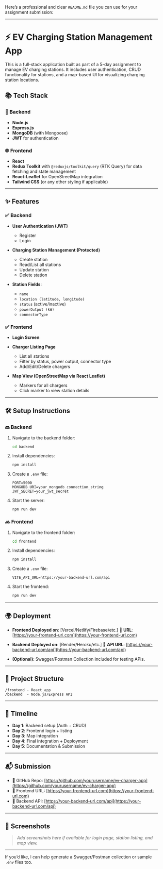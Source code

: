 Here’s a professional and clear `README.md` file you can use for your assignment submission:

---

# ⚡ EV Charging Station Management App

This is a full-stack application built as part of a 5-day assignment to manage EV charging stations. It includes user authentication, CRUD functionality for stations, and a map-based UI for visualizing charging station locations.

## 📚 Tech Stack

### 🚀 Backend

* **Node.js**
* **Express.js**
* **MongoDB** (with Mongoose)
* **JWT** for authentication

### 🌐 Frontend

* **React**
* **Redux Toolkit** with `@reduxjs/toolkit/query` (RTK Query) for data fetching and state management
* **React-Leaflet** for OpenStreetMap integration
* **Tailwind CSS** (or any other styling if applicable)

---

## ✨ Features

### ✅ Backend

* **User Authentication (JWT)**

  * Register
  * Login
* **Charging Station Management (Protected)**

  * Create station
  * Read/List all stations
  * Update station
  * Delete station
* **Station Fields**:

  * `name`
  * `location (latitude, longitude)`
  * `status` (active/inactive)
  * `powerOutput (kW)`
  * `connectorType`

### ✅ Frontend

* **Login Screen**
* **Charger Listing Page**

  * List all stations
  * Filter by status, power output, connector type
  * Add/Edit/Delete chargers
* **Map View (OpenStreetMap via React Leaflet)**

  * Markers for all chargers
  * Click marker to view station details

---

## 🛠️ Setup Instructions

### 🔙 Backend

1. Navigate to the backend folder:

   ```bash
   cd backend
   ```

2. Install dependencies:

   ```bash
   npm install
   ```

3. Create a `.env` file:

   ```env
   PORT=5000
   MONGODB_URI=your_mongodb_connection_string
   JWT_SECRET=your_jwt_secret
   ```

4. Start the server:

   ```bash
   npm run dev
   ```

### 🔜 Frontend

1. Navigate to the frontend folder:

   ```bash
   cd frontend
   ```

2. Install dependencies:

   ```bash
   npm install
   ```

3. Create a `.env` file:

   ```env
   VITE_API_URL=https://your-backend-url.com/api
   ```

4. Start the frontend:

   ```bash
   npm run dev
   ```

---

## 🌍 Deployment

* **Frontend Deployed on**: \[Vercel/Netlify/Firebase/etc.]
  🔗 **URL**: [https://your-frontend-url.com](https://your-frontend-url.com)

* **Backend Deployed on**: \[Render/Heroku/etc.]
  🔗 **API URL**: [https://your-backend-url.com/api](https://your-backend-url.com/api)

* **(Optional)**: Swagger/Postman Collection included for testing APIs.

---

## 📁 Project Structure

```
/frontend - React app
/backend  - Node.js/Express API
```

---

## 📅 Timeline

* **Day 1**: Backend setup (Auth + CRUD)
* **Day 2**: Frontend login + listing
* **Day 3**: Map integration
* **Day 4**: Final integration + Deployment
* **Day 5**: Documentation & Submission

---

## 📬 Submission

* 🔗 GitHub Repo: [https://github.com/yourusername/ev-charger-app](https://github.com/yourusername/ev-charger-app)
* 🔗 Frontend URL: [https://your-frontend-url.com](https://your-frontend-url.com)
* 🔗 Backend API: [https://your-backend-url.com/api](https://your-backend-url.com/api)

---

## 📸 Screenshots

> *Add screenshots here if available for login page, station listing, and map view.*

---

If you’d like, I can help generate a Swagger/Postman collection or sample `.env` files too.
